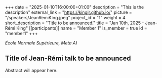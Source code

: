 +++
date = "2025-01-10T16:00:00+01:00"
description = "This is the description"
external_link = "https://kingjr.github.io/"
picture = "/speakers/JeanRemiKing.jpeg"
project_id = "1"
weight = 4
short_description = "Title to be announced."
title = "Jan 10th, 2025 - Jean-Rémi King"
[[participants]]
    name = "Member 1"
    is_member = true
    id = "member1"
+++

_École Normale Supérieure, Meta AI_

## Title of Jean-Rémi talk to be announced 

Abstract will appear here. 

